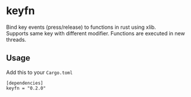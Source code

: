 # keyfn
Bind key events (press/release) to functions in rust using xlib.\
Supports same key with different modifier. Functions are executed in new threads.

## Usage
Add this to your `Cargo.toml`
```
[dependencies]
keyfn = "0.2.0"
```
